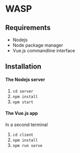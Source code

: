 # WASP

## Requirements

- Nodejs
- Node package manager
- Vue.js commandline interface

## Installation

#### The Nodejs server

1. `cd server`
2. `npm install`
3. `npm start`

#### The Vue.js app

In a second terminal

1. `cd client`
2. `npm install`
3. `npm run serve`
